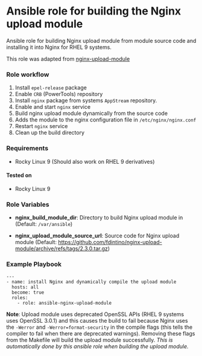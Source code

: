 # Ansible role for building the Nginx upload module

Ansible role for building Nginx upload module from module source code and installing it into Nginx for RHEL 9 systems.

This role was adapted from [nginx-upload-module](https://github.com/usegalaxy-au/infrastructure/tree/master/roles/nginx-upload-module)

### Role workflow

  1. Install `epel-release` package
  2. Enable `CRB` (PowerTools) repository
  3. Install `nginx` package from systems `AppStream` repository.
  4. Enable and start `nginx` service
  5. Build nginx upload module dynamically from the source code
  6. Adds the module to the nginx configuration file in `/etc/nginx/nginx.conf`
  7. Restart `nginx` service
  8. Clean up the build directory

### Requirements

- Rocky Linux 9 (Should also work on RHEL 9 derivatives)

#### Tested on

- Rocky Linux 9

### Role Variables

- **nginx_build_module_dir**: Directory to build Nginx upload module in (Default: `/var/ansible`)

- **nginx_upload_module_source_url**: Source code for Nginx upload module (Default: https://github.com/fdintino/nginx-upload-module/archive/refs/tags/2.3.0.tar.gz)

### Example Playbook

    ---
    - name: install Nginx and dynamically compile the upload module
      hosts: all
      become: true
      roles:
        - role: ansible-nginx-upload-module

**Note**: Upload module uses deprecated OpenSSL APIs (RHEL 9 systems uses OpenSSL 3.0.1) and this causes the build to fail because Nginx uses the `-Werror` and `-Werror=format-security` in the compile flags (this tells the compiler to fail when there are deprecated warnings). Removing these flags from the Makefile will build the upload module successfully. *This is automatically done by this ansible role when building the upload module.*